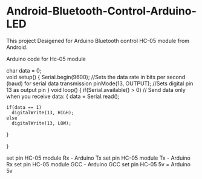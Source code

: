 # Android-Bluetooth-Control-Arduino-LED

This project Desigened for Arduino Bluetooth control HC-05 module from Android.

Arduino code for Hc-05 module 



char data = 0;               
void setup() 
{
  Serial.begin(9600);         //Sets the data rate in bits per second (baud) for serial data transmission
  pinMode(13, OUTPUT);        //Sets digital pin 13 as output pin
}
void loop()
{
  if(Serial.available() > 0)  // Send data only when you receive data:
  {
    data = Serial.read();             
          
    if(data == 1)            
      digitalWrite(13, HIGH);  
    else
      digitalWrite(13, LOW);   
  }                           
 
}


set pin HC-05 module Rx - Arduino Tx
set pin HC-05 module Tx - Arduino Rx
set pin HC-05 module GCC - Arduino GCC
set pin HC-05 5v = Arduino 5v

